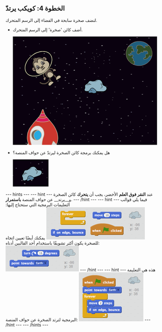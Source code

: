 ## الخطوة 4: كويكب يرتدّ

لنضف صخرة سابحة في الفضاء إلى الرسم المتحرك.

+ أضف كائن 'صخرة' إلى الرسم المتحرك.

	![Adding a rock sprite](images/space-rock-sprite.png)

+ هل يمكنك برمجة كائن الصخرة ليرتدّ عن حواف المنصة؟

    ![Testing a bouncing rock](images/space-bounce-test.png)

--- hints ---
--- hint ---
عند __النقر فوق العلم__ الأخضر، يجب أن __يتحرك__ كائن الصخرة و__يرتد__ عن حواف المنصة __باستمرار__.
--- /hint ---
--- hint ---
فيما يلي قوالب التعليمات البرمجية التي ستحتاج إليها:
![Blocks for a bouncing rock](images/space-bounce-blocks.png)
يمكنك أيضًا تعيين اتجاه للصخرة يكون أكثر تشويقًا باستخدام أحد القالبين أدناه:
![Setting the rock's initial position](images/space-initial-position.png)
--- /hint ---
--- hint ---
هذه هي التعليمة البرمجية لترتد الصخرة عن حواف المنصة:
![Code for a bouncing rock](images/space-bounce-code.png)
--- /hint ---
--- /hints ---

